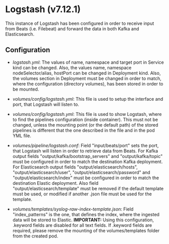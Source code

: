 # Logstash (v7.12.1)

This instance of Logstash has been configured in order to receive input from Beats (i.e. Filebeat) and forward the data in both Kafka and Elasticsearch.

## Configuration
- *logstash.yml*:
The values of name, namespace and target port in Service kind can be changed. Also, the values name, namespace nodeSelector/alias, hostPort can be changed in Deployment kind. Also, the volumes section in Deployment must be changed in order to match, where the configuration (directory volumes), has been stored in order to be mounted.

- *volumes/config/logstash.yml*:
This file is used to setup the interface and port, that Logstash will listen to.

- *volumes/config/logstash.yml*:
This file is used to show Logstash, where to find the pipelines configuration (inside container). This must not be changed, unless the mounting point (or the default path) of the stored pipelines is different that the one described in the file and in the pod YML file.

- *volumes/pipeline/logstash.conf*:
Field "input/beats/port" sets the port, that Logstash will listen in order to retrieve data from Beats. 
For Kafka output fields "output/kafka/bootstrap_servers" and "output/kafka/topic" must be configured in order to match the destination Kafka deployment.
For Elasticsearch output fields "output/elasticsearch/hosts", "output/elasticsearch/user", "output/elasticsearch/password" and "output/elasticsearch/index" must be configured in order to match the destination Elastic deployment. Also field "output/elasticsearch/template" must be removed if the default template must be used, or modified if another .json file must be used for the template.

- *volumes/templates/syslog-raw-index-template.json*:
Field "index_patterns" is the one, that defines the index, where the ingested data will be stored to Elastic. 
**IMPORTANT:** Using this configuration, .keyword fields are disabled for all text fields. If .keyword fields are required, please remove the mounting of the volumes/templates folder from the created pod.